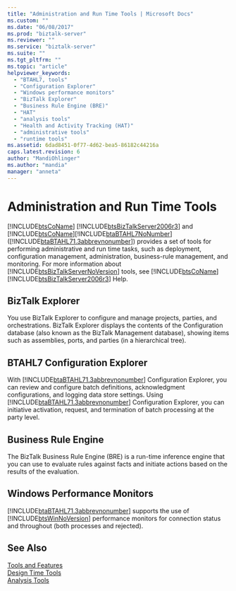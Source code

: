 ```yaml
---
title: "Administration and Run Time Tools | Microsoft Docs"
ms.custom: ""
ms.date: "06/08/2017"
ms.prod: "biztalk-server"
ms.reviewer: ""
ms.service: "biztalk-server"
ms.suite: ""
ms.tgt_pltfrm: ""
ms.topic: "article"
helpviewer_keywords: 
  - "BTAHL7, tools"
  - "Configuration Explorer"
  - "Windows performance monitors"
  - "BizTalk Explorer"
  - "Business Rule Engine (BRE)"
  - "HAT"
  - "analysis tools"
  - "Health and Activity Tracking (HAT)"
  - "administrative tools"
  - "runtime tools"
ms.assetid: 6dad8451-0f77-4d62-bea5-86182c44216a
caps.latest.revision: 6
author: "MandiOhlinger"
ms.author: "mandia"
manager: "anneta"
---
```

# Administration and Run Time Tools
[!INCLUDE[btsCoName](../../includes/btsconame-md.md)] [!INCLUDE[btsBizTalkServer2006r3](../../includes/btsbiztalkserver2006r3-md.md)] and [!INCLUDE[btsCoName](../../includes/btsconame-md.md)][!INCLUDE[btaBTAHL7NoNumber](../../includes/btabtahl7nonumber-md.md)] ([!INCLUDE[btaBTAHL71.3abbrevnonumber](../../includes/btabtahl71-3abbrevnonumber-md.md)]) provides a set of tools for performing administrative and run time tasks, such as deployment, configuration management, administration, business-rule management, and monitoring. For more information about [!INCLUDE[btsBizTalkServerNoVersion](../../includes/btsbiztalkservernoversion-md.md)] tools, see [!INCLUDE[btsCoName](../../includes/btsconame-md.md)][!INCLUDE[btsBizTalkServer2006r3](../../includes/btsbiztalkserver2006r3-md.md)] Help.  
  
## BizTalk Explorer  
 You use BizTalk Explorer to configure and manage projects, parties, and orchestrations. BizTalk Explorer displays the contents of the Configuration database (also known as the BizTalk Management database), showing items such as assemblies, ports, and parties (in a hierarchical tree).  
  
## BTAHL7 Configuration Explorer  
 With [!INCLUDE[btaBTAHL71.3abbrevnonumber](../../includes/btabtahl71-3abbrevnonumber-md.md)] Configuration Explorer, you can review and configure batch definitions, acknowledgment configurations, and logging data store settings. Using [!INCLUDE[btaBTAHL71.3abbrevnonumber](../../includes/btabtahl71-3abbrevnonumber-md.md)] Configuration Explorer, you can initiative activation, request, and termination of batch processing at the party level.  
  
## Business Rule Engine  
 The BizTalk Business Rule Engine (BRE) is a run-time inference engine that you can use to evaluate rules against facts and initiate actions based on the results of the evaluation.  
  
## Windows Performance Monitors  
 [!INCLUDE[btaBTAHL71.3abbrevnonumber](../../includes/btabtahl71-3abbrevnonumber-md.md)] supports the use of [!INCLUDE[btsWinNoVersion](../../includes/btswinnoversion-md.md)] performance monitors for connection status and throughout (both processes and rejected).  
  
## See Also  
 [Tools and Features](../../adapters-and-accelerators/accelerator-hl7/tools-and-features.md)   
 [Design Time Tools](../../adapters-and-accelerators/accelerator-hl7/design-time-tools.md)   
 [Analysis Tools](../../adapters-and-accelerators/accelerator-hl7/analysis-tools2.md)